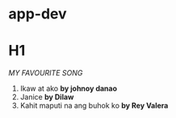 # app-dev
# H1
*MY FAVOURITE SONG*
1. Ikaw at ako **by johnoy danao**
2. Janice **by Dilaw**
3. Kahit maputi na ang buhok ko **by Rey Valera**

